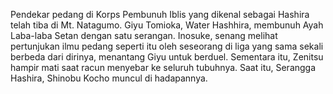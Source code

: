 Pendekar pedang di Korps Pembunuh Iblis yang dikenal sebagai Hashira telah tiba di Mt. Natagumo. Giyu Tomioka, Water Hashhira, membunuh Ayah Laba-laba Setan dengan satu serangan. Inosuke, senang melihat pertunjukan ilmu pedang seperti itu oleh seseorang di liga yang sama sekali berbeda dari dirinya, menantang Giyu untuk berduel. Sementara itu, Zenitsu hampir mati saat racun menyebar ke seluruh tubuhnya. Saat itu, Serangga Hashira, Shinobu Kocho muncul di hadapannya.

